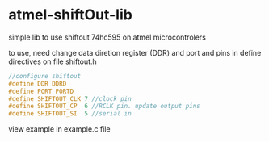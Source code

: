 # atmel-shiftOut-lib
simple lib to use shiftout 74hc595 on atmel microcontrolers

to use, need change data diretion register (DDR) and port and pins in define directives on file shiftout.h  


```C
//configure shiftout
#define DDR DDRD
#define PORT PORTD
#define SHIFTOUT_CLK 7 //clock pin
#define SHIFTOUT_CP  6 //RCLK pin. update output pins
#define SHIFTOUT_SI  5 //serial in
```
view example in example.c file
